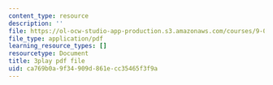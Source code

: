 ```yaml
---
content_type: resource
description: ''
file: https://ol-ocw-studio-app-production.s3.amazonaws.com/courses/9-00sc-introduction-to-psychology-fall-2011/ca769b0a9f34909d861ecc35465f3f9a_QvK6YdFKMY8.pdf
file_type: application/pdf
learning_resource_types: []
resourcetype: Document
title: 3play pdf file
uid: ca769b0a-9f34-909d-861e-cc35465f3f9a
---
```

